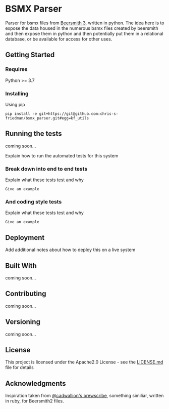 # BSMX Parser

Parser for bsmx files from [Beersmith 3](http://beersmith.com/), written in python. The idea here is to expose the data housed in the numerous bsmx files created by beersmith and then expose them in python and then potentially put them in a relational database, or be available for access for other uses.

## Getting Started

### Requires

Python >= 3.7

### Installing

Using pip

`pip install -e git+https://git@github.com:chris-s-friedman/bsmx_parser.git#egg=kf_utils`

## Running the tests

coming soon...

Explain how to run the automated tests for this system

### Break down into end to end tests

Explain what these tests test and why

```
Give an example
```

### And coding style tests

Explain what these tests test and why

```
Give an example
```

## Deployment

Add additional notes about how to deploy this on a live system

## Built With

coming soon...

## Contributing

coming soon...

## Versioning

coming soon...

## License

This project is licensed under the Apache2.0 License - see the [LICENSE.md](LICENSE.md) file for details

## Acknowledgments

Inspiration taken from [@cadwallion's brewscribe](https://github.com/cadwallion/brewscribe), something similiar, written in ruby, for Beersmith2 files.
